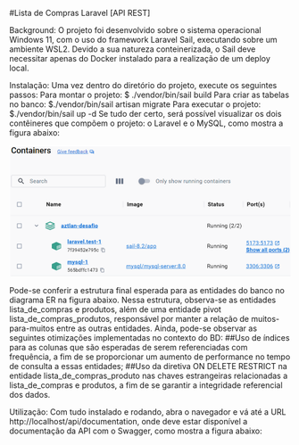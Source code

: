 #Lista de Compras Laravel [API REST]

Background: O projeto foi desenvolvido sobre o sistema operacional Windows 11, com o uso do framework Laravel Sail, executando sobre um ambiente WSL2. Devido a sua natureza conteinerizada, o Sail deve necessitar apenas do Docker instalado para a realização de um deploy local.

Instalação: Uma vez dentro do diretório do projeto, execute os seguintes passos:
Para montar o projeto:		  	$ ./vendor/bin/sail build 
Para criar as tabelas no banco: 	$./vendor/bin/sail artisan migrate
Para executar o projeto:	  	$./vendor/bin/sail up -d
Se tudo der certo, será possível visualizar os dois contêineres que compõem o projeto: o Laravel e o MySQL, como mostra a figura abaixo:

![screenshot](Docker-screenshot.png)

Pode-se conferir a estrutura final esperada para as entidades do banco no diagrama ER na figura abaixo. Nessa estrutura, observa-se as entidades lista_de_compras e produtos, além de uma entidade pivot lista_de_compras_produtos, responsável por manter a relação de muitos-para-muitos entre as outras entidades. Ainda, pode-se observar as seguintes otimizações implementadas no contexto do BD:
    ##Uso de índices para as colunas que são esperadas de serem referenciadas com frequência, a fim de se proporcionar um aumento de performance no tempo de consulta a essas entidades;
    ##Uso da diretiva ON DELETE RESTRICT na entidade lista_de_compras_produto nas chaves estrangeiras relacionadas a lista_de_compras e produtos, a fim de se garantir a integridade referencial dos dados.

Utilização: Com tudo instalado e rodando, abra o navegador e vá até a URL http://localhost/api/documentation, onde deve estar disponível a documentação da API com o Swagger, como mostra a figura abaixo:
